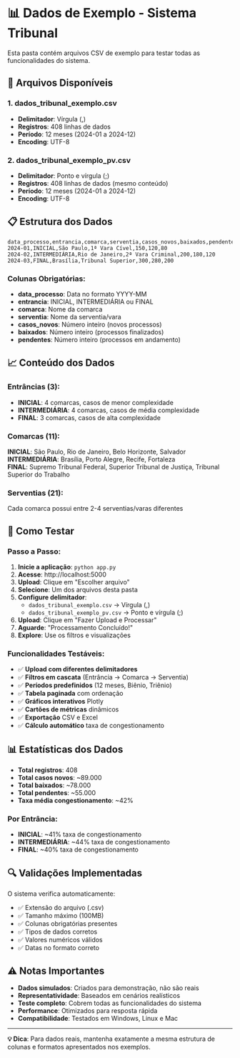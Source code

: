 # 📊 Dados de Exemplo - Sistema Tribunal

Esta pasta contém arquivos CSV de exemplo para testar todas as funcionalidades do sistema.

## 📁 Arquivos Disponíveis

### 1. **dados_tribunal_exemplo.csv**
- **Delimitador**: Vírgula (,)
- **Registros**: 408 linhas de dados
- **Período**: 12 meses (2024-01 a 2024-12)
- **Encoding**: UTF-8

### 2. **dados_tribunal_exemplo_pv.csv**
- **Delimitador**: Ponto e vírgula (;)
- **Registros**: 408 linhas de dados (mesmo conteúdo)
- **Período**: 12 meses (2024-01 a 2024-12)
- **Encoding**: UTF-8

## 📋 Estrutura dos Dados

```csv
data_processo,entrancia,comarca,serventia,casos_novos,baixados,pendentes
2024-01,INICIAL,São Paulo,1ª Vara Cível,150,120,80
2024-02,INTERMEDIÁRIA,Rio de Janeiro,2ª Vara Criminal,200,180,120
2024-03,FINAL,Brasília,Tribunal Superior,300,280,200
```

### Colunas Obrigatórias:
- **data_processo**: Data no formato YYYY-MM
- **entrancia**: INICIAL, INTERMEDIÁRIA ou FINAL
- **comarca**: Nome da comarca
- **serventia**: Nome da serventia/vara
- **casos_novos**: Número inteiro (novos processos)
- **baixados**: Número inteiro (processos finalizados)
- **pendentes**: Número inteiro (processos em andamento)

## 📈 Conteúdo dos Dados

### Entrâncias (3):
- **INICIAL**: 4 comarcas, casos de menor complexidade
- **INTERMEDIÁRIA**: 4 comarcas, casos de média complexidade  
- **FINAL**: 3 comarcas, casos de alta complexidade

### Comarcas (11):
**INICIAL**: São Paulo, Rio de Janeiro, Belo Horizonte, Salvador  
**INTERMEDIÁRIA**: Brasília, Porto Alegre, Recife, Fortaleza  
**FINAL**: Supremo Tribunal Federal, Superior Tribunal de Justiça, Tribunal Superior do Trabalho

### Serventias (21):
Cada comarca possui entre 2-4 serventias/varas diferentes

## 🚀 Como Testar

### Passo a Passo:
1. **Inicie a aplicação**: `python app.py`
2. **Acesse**: http://localhost:5000
3. **Upload**: Clique em "Escolher arquivo"
4. **Selecione**: Um dos arquivos desta pasta
5. **Configure delimitador**:
   - `dados_tribunal_exemplo.csv` → Vírgula (,)
   - `dados_tribunal_exemplo_pv.csv` → Ponto e vírgula (;)
6. **Upload**: Clique em "Fazer Upload e Processar"
7. **Aguarde**: "Processamento Concluído!"
8. **Explore**: Use os filtros e visualizações

### Funcionalidades Testáveis:
- ✅ **Upload com diferentes delimitadores**
- ✅ **Filtros em cascata** (Entrância → Comarca → Serventia)
- ✅ **Períodos predefinidos** (12 meses, Biênio, Triênio)
- ✅ **Tabela paginada** com ordenação
- ✅ **Gráficos interativos** Plotly
- ✅ **Cartões de métricas** dinâmicos
- ✅ **Exportação** CSV e Excel
- ✅ **Cálculo automático** taxa de congestionamento

## 📊 Estatísticas dos Dados

- **Total registros**: 408
- **Total casos novos**: ~89.000
- **Total baixados**: ~78.000
- **Total pendentes**: ~55.000
- **Taxa média congestionamento**: ~42%

### Por Entrância:
- **INICIAL**: ~41% taxa de congestionamento
- **INTERMEDIÁRIA**: ~44% taxa de congestionamento
- **FINAL**: ~40% taxa de congestionamento

## 🔍 Validações Implementadas

O sistema verifica automaticamente:
- ✅ Extensão do arquivo (.csv)
- ✅ Tamanho máximo (100MB)
- ✅ Colunas obrigatórias presentes
- ✅ Tipos de dados corretos
- ✅ Valores numéricos válidos
- ✅ Datas no formato correto

## ⚠️ Notas Importantes

- **Dados simulados**: Criados para demonstração, não são reais
- **Representatividade**: Baseados em cenários realísticos
- **Teste completo**: Cobrem todas as funcionalidades do sistema
- **Performance**: Otimizados para resposta rápida
- **Compatibilidade**: Testados em Windows, Linux e Mac

---

**💡 Dica**: Para dados reais, mantenha exatamente a mesma estrutura de colunas e formatos apresentados nos exemplos.